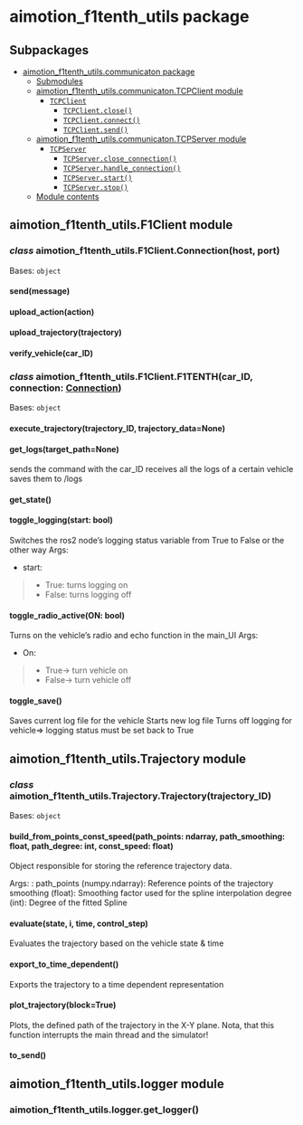 # aimotion_f1tenth_utils package

## Subpackages

* [aimotion_f1tenth_utils.communicaton package](aimotion_f1tenth_utils.communicaton.md)
  * [Submodules](aimotion_f1tenth_utils.communicaton.md#submodules)
  * [aimotion_f1tenth_utils.communicaton.TCPClient module](aimotion_f1tenth_utils.communicaton.md#module-aimotion_f1tenth_utils.communicaton.TCPClient)
    * [`TCPClient`](aimotion_f1tenth_utils.communicaton.md#aimotion_f1tenth_utils.communicaton.TCPClient.TCPClient)
      * [`TCPClient.close()`](aimotion_f1tenth_utils.communicaton.md#aimotion_f1tenth_utils.communicaton.TCPClient.TCPClient.close)
      * [`TCPClient.connect()`](aimotion_f1tenth_utils.communicaton.md#aimotion_f1tenth_utils.communicaton.TCPClient.TCPClient.connect)
      * [`TCPClient.send()`](aimotion_f1tenth_utils.communicaton.md#aimotion_f1tenth_utils.communicaton.TCPClient.TCPClient.send)
  * [aimotion_f1tenth_utils.communicaton.TCPServer module](aimotion_f1tenth_utils.communicaton.md#module-aimotion_f1tenth_utils.communicaton.TCPServer)
    * [`TCPServer`](aimotion_f1tenth_utils.communicaton.md#aimotion_f1tenth_utils.communicaton.TCPServer.TCPServer)
      * [`TCPServer.close_connection()`](aimotion_f1tenth_utils.communicaton.md#aimotion_f1tenth_utils.communicaton.TCPServer.TCPServer.close_connection)
      * [`TCPServer.handle_connection()`](aimotion_f1tenth_utils.communicaton.md#aimotion_f1tenth_utils.communicaton.TCPServer.TCPServer.handle_connection)
      * [`TCPServer.start()`](aimotion_f1tenth_utils.communicaton.md#aimotion_f1tenth_utils.communicaton.TCPServer.TCPServer.start)
      * [`TCPServer.stop()`](aimotion_f1tenth_utils.communicaton.md#aimotion_f1tenth_utils.communicaton.TCPServer.TCPServer.stop)
  * [Module contents](aimotion_f1tenth_utils.communicaton.md#module-aimotion_f1tenth_utils.communicaton)

## aimotion_f1tenth_utils.F1Client module

### *class* aimotion_f1tenth_utils.F1Client.Connection(host, port)

Bases: `object`

#### send(message)

#### upload_action(action)

#### upload_trajectory(trajectory)

#### verify_vehicle(car_ID)

### *class* aimotion_f1tenth_utils.F1Client.F1TENTH(car_ID, connection: [Connection](#aimotion_f1tenth_utils.F1Client.Connection))

Bases: `object`

#### execute_trajectory(trajectory_ID, trajectory_data=None)

#### get_logs(target_path=None)

sends the command with the car_ID
receives all the logs of a certain vehicle
saves them to /logs

#### get_state()

#### toggle_logging(start: bool)

Switches the ros2 node’s logging status variable from True to False or the other way
Args:
- start:

> - True: turns logging on
> - False: turns logging off

#### toggle_radio_active(ON: bool)

Turns on the vehicle’s radio and echo function in the main_UI
Args: 
- On:

> - True-> turn vehicle on
> - False-> turn vehicle off

#### toggle_save()

Saves current log file for the vehicle
Starts new log file
Turns off logging for vehicle=> logging status must be set back to True

## aimotion_f1tenth_utils.Trajectory module

### *class* aimotion_f1tenth_utils.Trajectory.Trajectory(trajectory_ID)

Bases: `object`

#### build_from_points_const_speed(path_points: ndarray, path_smoothing: float, path_degree: int, const_speed: float)

Object responsible for storing the reference trajectory data.

Args:
: path_points (numpy.ndarray): Reference points of the trajectory
  smoothing (float): Smoothing factor used for the spline interpolation
  degree (int): Degree of the fitted Spline

#### evaluate(state, i, time, control_step)

Evaluates the trajectory based on the vehicle state & time

#### export_to_time_dependent()

Exports the trajectory to a time dependent representation

#### plot_trajectory(block=True)

Plots, the defined path of the trajectory in the X-Y plane. Nota, that this function interrupts the main thread and the simulator!

#### to_send()

## aimotion_f1tenth_utils.logger module

### aimotion_f1tenth_utils.logger.get_logger()
